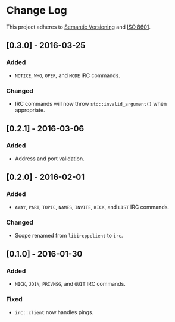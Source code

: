 # Change Log
This project adheres to [Semantic Versioning](http://semver.org/) and [ISO 8601](http://www.iso.org/iso/home/standards/iso8601.htm).

## [0.3.0] - 2016-03-25
### Added
- `NOTICE`, `WHO`, `OPER`, and `MODE` IRC commands.

### Changed
- IRC commands will now throw `std::invalid_argument()` when appropriate.

## [0.2.1] - 2016-03-06
### Added
- Address and port validation.

## [0.2.0] - 2016-02-01
### Added
- `AWAY`, `PART`, `TOPIC`, `NAMES`, `INVITE`, `KICK`, and `LIST` IRC commands.

### Changed
- Scope renamed from `libircppclient` to `irc`.

## [0.1.0] - 2016-01-30
### Added
- `NICK`, `JOIN`, `PRIVMSG`, and `QUIT` IRC commands.

### Fixed
- `irc::client` now handles pings.

